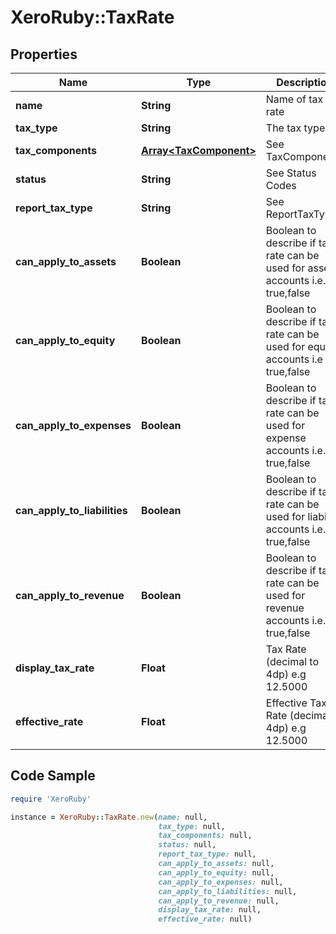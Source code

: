 # XeroRuby::TaxRate

## Properties

Name | Type | Description | Notes
------------ | ------------- | ------------- | -------------
**name** | **String** | Name of tax rate | [optional] 
**tax_type** | **String** | The tax type | [optional] 
**tax_components** | [**Array&lt;TaxComponent&gt;**](TaxComponent.md) | See TaxComponents | [optional] 
**status** | **String** | See Status Codes | [optional] 
**report_tax_type** | **String** | See ReportTaxTypes | [optional] 
**can_apply_to_assets** | **Boolean** | Boolean to describe if tax rate can be used for asset accounts i.e.  true,false | [optional] [readonly] 
**can_apply_to_equity** | **Boolean** | Boolean to describe if tax rate can be used for equity accounts i.e true,false | [optional] [readonly] 
**can_apply_to_expenses** | **Boolean** | Boolean to describe if tax rate can be used for expense accounts  i.e. true,false | [optional] [readonly] 
**can_apply_to_liabilities** | **Boolean** | Boolean to describe if tax rate can be used for liability accounts  i.e. true,false | [optional] [readonly] 
**can_apply_to_revenue** | **Boolean** | Boolean to describe if tax rate can be used for revenue accounts i.e. true,false | [optional] [readonly] 
**display_tax_rate** | **Float** | Tax Rate (decimal to 4dp) e.g 12.5000 | [optional] [readonly] 
**effective_rate** | **Float** | Effective Tax Rate (decimal to 4dp) e.g 12.5000 | [optional] [readonly] 

## Code Sample

```ruby
require 'XeroRuby'

instance = XeroRuby::TaxRate.new(name: null,
                                 tax_type: null,
                                 tax_components: null,
                                 status: null,
                                 report_tax_type: null,
                                 can_apply_to_assets: null,
                                 can_apply_to_equity: null,
                                 can_apply_to_expenses: null,
                                 can_apply_to_liabilities: null,
                                 can_apply_to_revenue: null,
                                 display_tax_rate: null,
                                 effective_rate: null)
```


